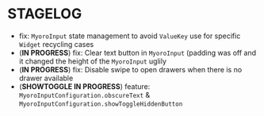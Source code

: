 # STAGELOG

- fix: `MyoroInput` state management to avoid `ValueKey` use for specific `Widget` recycling cases
- (**IN PROGRESS**) fix: Clear text button in `MyoroInput` (padding was off and it changed the height of the `MyoroInput` uglily
- (**IN PROGRESS**) fix: Disable swipe to open drawers when there is no drawer available
- (**SHOWTOGGLE IN PROGRESS**) feature: `MyoroInputConfiguration.obscureText` & `MyoroInputConfiguration.showToggleHiddenButton`
